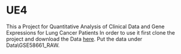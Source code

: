 # UE4
This a Project for Quantitative Analysis of Clinical Data and Gene Expressions for Lung Cancer Patients 
In order to use it first clone the project and download the Data [here](hhttps://drive.google.com/open?id=1rE8XppStS-bem7YlrABIIDjoS-Ep5tCC). Put the data under Data\GSE58661_RAW.
